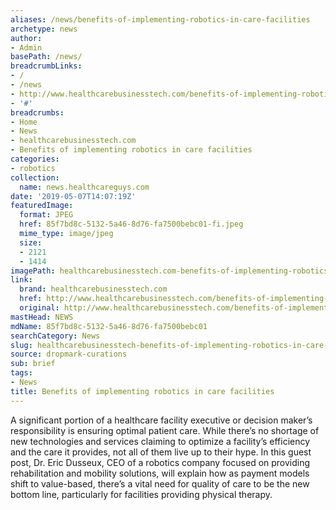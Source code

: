 ```yaml
---
aliases: /news/benefits-of-implementing-robotics-in-care-facilities
archetype: news
author:
- Admin
basePath: /news/
breadcrumbLinks:
- /
- /news
- http://www.healthcarebusinesstech.com/benefits-of-implementing-robotics-in-care-facilities/
- '#'
breadcrumbs:
- Home
- News
- healthcarebusinesstech.com
- Benefits of implementing robotics in care facilities
categories:
- robotics
collection:
  name: news.healthcareguys.com
date: '2019-05-07T14:07:19Z'
featuredImage:
  format: JPEG
  href: 85f7bd8c-5132-5a46-8d76-fa7500bebc01-fi.jpeg
  mime_type: image/jpeg
  size:
  - 2121
  - 1414
imagePath: healthcarebusinesstech.com-benefits-of-implementing-robotics-in-care-facilities
link:
  brand: healthcarebusinesstech.com
  href: http://www.healthcarebusinesstech.com/benefits-of-implementing-robotics-in-care-facilities/
  original: http://www.healthcarebusinesstech.com/benefits-of-implementing-robotics-in-care-facilities/
mastHead: NEWS
mdName: 85f7bd8c-5132-5a46-8d76-fa7500bebc01
searchCategory: News
slug: healthcarebusinesstech-benefits-of-implementing-robotics-in-care-facilities
source: dropmark-curations
sub: brief
tags:
- News
title: Benefits of implementing robotics in care facilities
---
```


A significant portion of a healthcare facility executive or decision maker’s responsibility is ensuring optimal patient care. While there’s no shortage of new technologies and services claiming to optimize a facility’s efficiency and the care it provides, not all of them live up to their hype. In this guest post, Dr. Eric Dusseux, CEO of a robotics company focused on providing rehabilitation and mobility solutions, will explain how as payment models shift to value-based, there’s a vital need for quality of care to be the new bottom line, particularly for facilities providing physical therapy.
